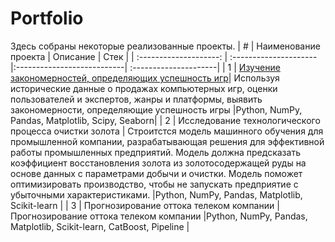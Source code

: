 # Portfolio
Здесь собраны некоторые реализованные проекты.
| # | Наименование проекта | Описание | Стек |
| :--------------------: | :--------------------- |:---------------------------| :---------------------|
| 1 | [Изучение закономерностей, определяющих успешность игр](https://github.com/spobog/datascience/blob/main/Project1/project1.ipynb)| Используя исторические данные о продажах компьютерных игр, оценки пользователей и экспертов, жанры и платформы, выявить закономерности, определяющие успешность игры  |Python, NumPy, Pandas, Matplotlib, Scipy, Seaborn|
| 2 | Исследование технологического процесса очистки золота | Строитстся модель машинного обучения для промышленной компании, разрабатывающая решения для эффективной работы промышленных предприятий. Модель должна предсказать коэффициент восстановления золота из золотосодержащей руды на основе данных с параметрами добычи и очистки. Модель поможет оптимизировать производство, чтобы не запускать предприятие с убыточными характеристиками.  |Python, NumPy, Pandas, Matplotlib, Scikit-learn |
| 3 | Прогнозирование оттока телеком компании | Прогнозирование оттока телеком компании  |Python, NumPy, Pandas, Matplotlib, Scikit-learn, CatBoost, Pipeline |
